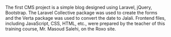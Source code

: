 The first CMS project is a simple blog designed using Laravel, jQuery, Bootstrap.
The Laravel Collective package was used to create the forms and the Verta package was used to convert the date to Jalali.
Frontend files, including JavaScript, CSS, HTML, etc., were prepared by the teacher of this training course, Mr. Masoud Salehi, on the Roxo site.
